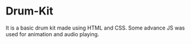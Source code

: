 # Drum-Kit
It is a basic drum kit made using HTML and CSS. Some advance JS was used for animation and audio playing. 
